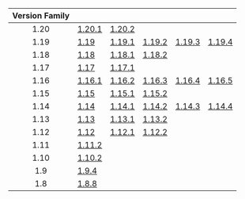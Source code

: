 | Version Family | | | | | |
|:---:|---|---|---|---|---|
| 1.20 | [1.20.1](https://github.com/BaldGang/spigot-build/releases/download/20231204/spigot-1.20.1.jar) | [1.20.2](https://github.com/BaldGang/spigot-build/releases/download/20231204/spigot-1.20.2.jar) | | | |
| 1.19 | [1.19](https://github.com/BaldGang/spigot-build/releases/download/20231204/spigot-1.19.jar) | [1.19.1](https://github.com/BaldGang/spigot-build/releases/download/20231204/spigot-1.19.1.jar) | [1.19.2](https://github.com/BaldGang/spigot-build/releases/download/20231204/spigot-1.19.2.jar) | [1.19.3](https://github.com/BaldGang/spigot-build/releases/download/20231204/spigot-1.19.3.jar) | [1.19.4](https://github.com/BaldGang/spigot-build/releases/download/20231204/spigot-1.19.4.jar) |
| 1.18 | [1.18](https://github.com/BaldGang/spigot-build/releases/download/20231204/spigot-1.18.jar) | [1.18.1](https://github.com/BaldGang/spigot-build/releases/download/20231204/spigot-1.18.1.jar) | [1.18.2](https://github.com/BaldGang/spigot-build/releases/download/20231204/spigot-1.18.2.jar) | | |
| 1.17 | [1.17](https://github.com/BaldGang/spigot-build/releases/download/20231204/spigot-1.17.jar) | [1.17.1](https://github.com/BaldGang/spigot-build/releases/download/20231204/spigot-1.17.1.jar) | | | |
| 1.16 | [1.16.1](https://github.com/BaldGang/spigot-build/releases/download/20231204/spigot-1.16.1.jar) | [1.16.2](https://github.com/BaldGang/spigot-build/releases/download/20231204/spigot-1.16.2.jar) | [1.16.3](https://github.com/BaldGang/spigot-build/releases/download/20231204/spigot-1.16.3.jar) | [1.16.4](https://github.com/BaldGang/spigot-build/releases/download/20231204/spigot-1.16.4.jar) | [1.16.5](https://github.com/BaldGang/spigot-build/releases/download/20231204/spigot-1.16.5.jar) |
| 1.15 | [1.15](https://github.com/BaldGang/spigot-build/releases/download/20231204/spigot-1.15.jar) | [1.15.1](https://github.com/BaldGang/spigot-build/releases/download/20231204/spigot-1.15.1.jar) | [1.15.2](https://github.com/BaldGang/spigot-build/releases/download/20231204/spigot-1.15.2.jar) | | |
| 1.14 | [1.14](https://github.com/BaldGang/spigot-build/releases/download/20231204/spigot-1.14.jar) | [1.14.1](https://github.com/BaldGang/spigot-build/releases/download/20231204/spigot-1.14.1.jar) | [1.14.2](https://github.com/BaldGang/spigot-build/releases/download/20231204/spigot-1.14.2.jar) | [1.14.3](https://github.com/BaldGang/spigot-build/releases/download/20231204/spigot-1.14.3.jar) | [1.14.4](https://github.com/BaldGang/spigot-build/releases/download/20231204/spigot-1.14.4.jar) |
| 1.13 | [1.13](https://github.com/BaldGang/spigot-build/releases/download/20231204/spigot-1.13.jar) | [1.13.1](https://github.com/BaldGang/spigot-build/releases/download/20231204/spigot-1.13.1.jar) | [1.13.2](https://github.com/BaldGang/spigot-build/releases/download/20231204/spigot-1.13.2.jar) | | |
| 1.12 | [1.12](https://github.com/BaldGang/spigot-build/releases/download/20231204/spigot-1.12.jar) | [1.12.1](https://github.com/BaldGang/spigot-build/releases/download/20231204/spigot-1.12.1.jar) | [1.12.2](https://github.com/BaldGang/spigot-build/releases/download/20231204/spigot-1.12.2.jar) | | |
| 1.11 | [1.11.2](https://github.com/BaldGang/spigot-build/releases/download/20231204/spigot-1.11.2.jar) | | | | |
| 1.10 | [1.10.2](https://github.com/BaldGang/spigot-build/releases/download/20231204/spigot-1.10.2.jar) | | | | |
| 1.9 | [1.9.4](https://github.com/BaldGang/spigot-build/releases/download/20231204/spigot-1.9.4.jar) | | | | |
| 1.8 | [1.8.8](https://github.com/BaldGang/spigot-build/releases/download/20231204/spigot-1.8.8.jar) | | | | |
